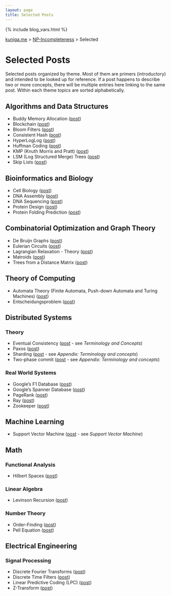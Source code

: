 ```yaml
---
layout: page
title: Selected Posts
---
```


{% include blog_vars.html %}

<a href="{{ site.url }}">kuniga.me</a> > <a href="{{ site.url }}/blog">NP-Incompleteness</a> > Selected

# Selected Posts

Selected posts organized by theme. Most of them are primers (introductory) and intended to be looked up for reference. If a post happens to describe two or more concepts, there will be multiple entries here linking to the same post. Within each theme topics are sorted alphabetically.

## Algorithms and Data Structures

* Buddy Memory Allocation ([post]({{blog}}/2020/07/31/buddy-memory-allocation.html))
* Blockchain ([post]({{blog}}/2018/11/05/blockchain.html))
* Bloom Filters ([post]({{blog}}/2015/01/29/bloom-filters.html))
* Consistent Hash ([post]({{blog}}/2019/04/12/consistent-hashing.html))
* HyperLogLog ([post]({{blog}}/2018/04/01/hyperloglog-in-rust.html))
* Huffman Coding ([post]({{blog}}/2020/06/11/huffman-coding.html))
* KMP (Knuth Morris and Pratt) ([post]({{blog}}/2016/03/13/tree-ring-matching-using-the-kmp-algorithm.html))
* LSM (Log Structured Merge) Trees ([post]({{blog}}/2018/07/20/log-structured-merge-trees.html))
* Skip Lists ([post]({{blog}}/2012/09/25/skip-lists-in-python.html))

## Bioinformatics and Biology

* Cell Biology ([post]({{blog}}/2018/04/30/cell-biology-and-programming.html))
* DNA Assembly ([post]({{blog}}/2019/01/22/dna-assembly.html))
* DNA Sequencing ([post]({{blog}}/2018/09/04/dna-sequencing.html))
* Protein Design ([post]({{blog}}/2019/09/30/protein-design.html))
* Protein Folding Prediction ([post]({{blog}}/2019/09/06/protein-folding-prediction.html))

## Combinatorial Optimization and Graph Theory

* De Bruijn Graphs ([post]({{blog}}/2018/12/26/de-bruijn-graphs-and-sequences.html))
* Eulerian Circuits ([post]({{blog}}/2018/11/26/eulerian-circuits.html))
* Lagrangian Relaxation - Theory ([post]({{blog}}/2012/02/05/lagrangean-relaxation-theory.html))
* Matroids ([post]({{blog}}/2013/11/11/lawler-and-an-introduction-to-matroids.html))
* Trees from a Distance Matrix ([post]({{blog}}/2019/05/10/constructing-trees-from-a-distance-matrix.html))

## Theory of Computing

* Automata Theory (Finite Automata, Push-down Automata and Turing Machines) ([post]({{blog}}/2013/12/28/turing-machines-and-undecidability.html))
* Entscheidungsproblem ([post]({{blog}}/2013/12/28/turing-machines-and-undecidability.html))

## Distributed Systems

### Theory

* Eventual Consistency ([post]({{blog}}/2019/04/12/consistent-hashing.html) - see *Terminology and Concepts*)
* Paxos ([post]({{blog}}/2014/04/14/the-paxos-protocol.html))
* Sharding ([post]({{blog}}/2017/04/27/paper-reading-spanner-google's-globally-distributed-database.html) - see *Appendix: Terminology and concepts*)
* Two-phase commit ([post]({{blog}}/2017/04/27/paper-reading-spanner-google's-globally-distributed-database.html) - see *Appendix: Terminology and concepts*)

### Real World Systems

* Google’s F1 Database ([post]({{blog}}/2018/02/10/paper-reading-f1-a-distributed-sql-database-that-scales.html))
* Google’s Spanner Database ([post]({{blog}}/2017/04/27/paper-reading-spanner-google's-globally-distributed-database.html))
* PageRank ([post]({{blog}}/2014/11/24/the-pagerank-algorithm.html))
* Ray ([post]({{blog}}/2021/08/04/ray.html))
* Zookeeper ([post]({{blog}}/2015/08/07/notes-on-zookeeper.html))

## Machine Learning

* Support Vector Machine ([post]({{blog}}/2014/06/04/supervised-machine-learning.html) - see *Support Vector Machine*)

## Math

### Functional Analysis

* Hilbert Spaces ([post]({{blog}}/2021/06/26/hilbert-spaces.html))

### Linear Algebra

* Levinson Recursion ([post]({{blog}}/2021/02/20/levinson-recursion.html))

### Number Theory

* Order-Finding ([post]({{blog}}/2020/12/11/factorization-from-order.html))
* Pell Equation ([post]({{blog}}/2012/02/12/pell-equation.html))

## Electrical Engineering

### Signal Processing

* Discrete Fourier Transforms ([post]({{blog}}/2021/07/31/discrete-fourier-transform.html))
* Discrete Time Filters ([post]({{blog}}/2021/08/31/discrete-time-filters.html))
* Linear Predictive Coding (LPC) ([post]({{blog}}/2021/05/13/lpc-in-python.html))
* Z-Transform ([post]({{blog}}/2021/09/10/z-transform.html))
